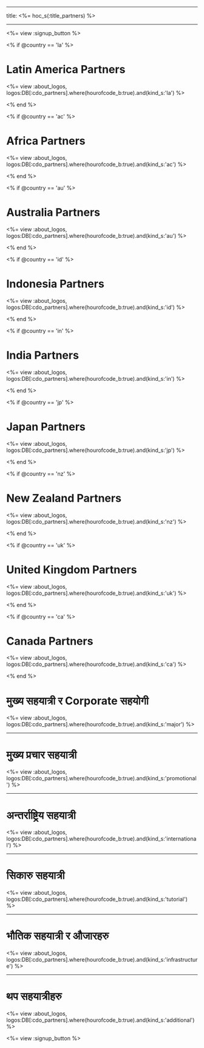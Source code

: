 * * *

title: <%= hoc_s(:title_partners) %>

* * *

<%= view :signup_button %>

<% if @country == 'la' %>

# Latin America Partners

<%= view :about_logos, logos:DB[:cdo_partners].where(hourofcode_b:true).and(kind_s:'la') %>

<% end %>

<% if @country == 'ac' %>

# Africa Partners

<%= view :about_logos, logos:DB[:cdo_partners].where(hourofcode_b:true).and(kind_s:'ac') %>

<% end %>

<% if @country == 'au' %>

# Australia Partners

<%= view :about_logos, logos:DB[:cdo_partners].where(hourofcode_b:true).and(kind_s:'au') %>

<% end %>

<% if @country == 'id' %>

# Indonesia Partners

<%= view :about_logos, logos:DB[:cdo_partners].where(hourofcode_b:true).and(kind_s:'id') %>

<% end %>

<% if @country == 'in' %>

# India Partners

<%= view :about_logos, logos:DB[:cdo_partners].where(hourofcode_b:true).and(kind_s:'in') %>

<% end %>

<% if @country == 'jp' %>

# Japan Partners

<%= view :about_logos, logos:DB[:cdo_partners].where(hourofcode_b:true).and(kind_s:'jp') %>

<% end %>

<% if @country == 'nz' %>

# New Zealand Partners

<%= view :about_logos, logos:DB[:cdo_partners].where(hourofcode_b:true).and(kind_s:'nz') %>

<% end %>

<% if @country == 'uk' %>

# United Kingdom Partners

<%= view :about_logos, logos:DB[:cdo_partners].where(hourofcode_b:true).and(kind_s:'uk') %>

<% end %>

<% if @country == 'ca' %>

# Canada Partners

<%= view :about_logos, logos:DB[:cdo_partners].where(hourofcode_b:true).and(kind_s:'ca') %>

<% end %>

# मुख्य सहयात्री र Corporate सहयोगी 

<%= view :about_logos, logos:DB[:cdo_partners].where(hourofcode_b:true).and(kind_s:'major') %>

* * *

# मुख्य प्रचार सहयात्री 

<%= view :about_logos, logos:DB[:cdo_partners].where(hourofcode_b:true).and(kind_s:'promotional') %>

* * *

# अन्तर्राष्ट्रिय सहयात्री

<%= view :about_logos, logos:DB[:cdo_partners].where(hourofcode_b:true).and(kind_s:'international') %>

* * *

# सिकारु सहयात्री

<%= view :about_logos, logos:DB[:cdo_partners].where(hourofcode_b:true).and(kind_s:'tutorial') %>

* * *

# भौतिक सहयात्री र औजारहरु

<%= view :about_logos, logos:DB[:cdo_partners].where(hourofcode_b:true).and(kind_s:'infrastructure') %>

* * *

# थप सहयात्रीहरु

<%= view :about_logos, logos:DB[:cdo_partners].where(hourofcode_b:true).and(kind_s:'additional') %>

<%= view :signup_button %>